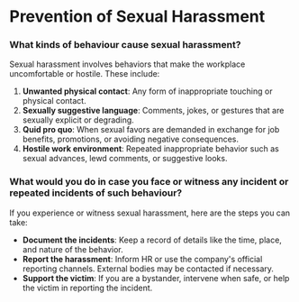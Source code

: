 # Prevention of Sexual Harassment

### What kinds of behaviour cause sexual harassment?

Sexual harassment involves behaviors that make the workplace uncomfortable or hostile. These include:

1. **Unwanted physical contact**: Any form of inappropriate touching or physical contact.
2. **Sexually suggestive language**: Comments, jokes, or gestures that are sexually explicit or degrading.
3. **Quid pro quo**: When sexual favors are demanded in exchange for job benefits, promotions, or avoiding negative consequences.
4. **Hostile work environment**: Repeated inappropriate behavior such as sexual advances, lewd comments, or suggestive looks.

### What would you do in case you face or witness any incident or repeated incidents of such behaviour?

If you experience or witness sexual harassment, here are the steps you can take:

- **Document the incidents**: Keep a record of details like the time, place, and nature of the behavior.
- **Report the harassment**: Inform HR or use the company's official reporting channels. External bodies may be contacted if necessary.
- **Support the victim**: If you are a bystander, intervene when safe, or help the victim in reporting the incident.
